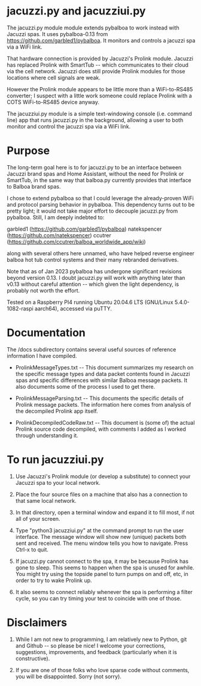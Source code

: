 jacuzzi.py and jacuzziui.py
===========================

The jacuzzi.py module module extends pybalboa to work instead with Jacuzzi spas. It uses pybalboa-0.13 from https://github.com/garbled1/pybalboa. It monitors and controls a jacuzzi spa via a WiFi link.

That hardware connection is provided by Jacuzzi's Prolink module. Jacuzzi has replaced Prolink with SmartTub -- which communicates to their cloud via the cell network. Jacuzzi does still provide Prolink modules for those locations where cell signals are weak.

However the Prolink module appears to be little more than a WiFi-to-RS485 converter; I suspect with a little work someone could replace Prolink with a COTS WiFi-to-RS485 device anyway.

The jacuzziui.py module is a simple text-windowing console (i.e. command line) app that runs jacuzzi.py in the background, allowing a user to both monitor and control the jacuzzi spa via a WiFi link.

# Purpose

The long-term goal here is to for jacuzzi.py to be an interface between Jacuzzi brand spas and Home Assistant, without the need for Prolink or SmartTub, in the same way that balboa.py currently provides that interface to Balboa brand spas.

I chose to extend pybalboa so that I could leverage the already-proven WiFi and protocol parsing behavior in pybalboa. This dependency turns out to be pretty light; it would not take major effort to decouple jacuzzi.py from pybalboa. Still, I am deeply indebted to: 

garbled1 (https://github.com/garbled1/pybalboa)
natekspencer (https://github.com/natekspencer)
ccutrer (https://github.com/ccutrer/balboa_worldwide_app/wiki)

along with several others here unnamed, who have helped reverse engineer balboa hot tub control systems and their many rebranded derivatives.

Note that as of Jan 2023 pybalboa has undergone significant revisions beyond version 0.13. I doubt jacuzzi.py will work with anything later than v0.13 without careful attention -- which given the light dependency, is probably not worth the effort.

Tested on a Raspberry PI4 running Ubuntu 20.04.6 LTS (GNU/Linux 5.4.0-1082-raspi aarch64), accessed via puTTY.

# Documentation

The /docs subdirectory contains several useful sources of reference information I have compiled.

* ProlinkMessageTypes.txt -- This document summarizes my research on the specific message types and data packet contents found in Jacuzzi spas and specific differences with similar Balboa message packets. It also documents some of the process I used to get there.

* ProlinkMessageParsing.txt -- This documents the specific details of Prolink message packets. The information here comes from analysis of the decompiled Prolink app itself.

* ProlinkDecompiledCodeRaw.txt -- This document is (some of) the actual Prolink source code decompiled, with comments I added as I worked through understanding it.

# To run jacuzziui.py

1. Use Jacuzzi's Prolink module (or develop a substitute) to connect your Jacuzzi spa to your local network.

2. Place the four source files on a machine that also has a connection to that same local network.

3. In that directory, open a terminal window and expand it to fill most, if not all of your screen.

4. Type "python3 jacuzziui.py" at the command prompt to run the user interface. The message window will show new (unique) packets both sent and received. The menu window tells you how to navigate. Press Ctrl-x to quit.

5. If jacuzzi.py cannot connect to the spa, it may be because Prolink has gone to sleep. This seems to happen when the spa is unused for awhile. You might try using the topside panel to turn pumps on and off, etc, in order to try to wake Prolink up. 

6. It also seems to connect reliably whenever the spa is performing a filter cycle, so you can try timing your test to coincide with one of those.

# Disclaimers

1. While I am not new to programming, I am relatively new to Python, git and Github -- so please be nice!  I welcome your corrections, suggestions, improvements, and feedback (particularly when it is constructive).

2. If you are one of those folks who love sparse code without comments, you will be disappointed. Sorry (not sorry).

